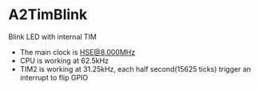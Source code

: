 # A2TimBlink
Blink LED with internal TIM

+ The main clock is HSE@8.000MHz
+ CPU is working at 62.5kHz
+ TIM2 is working at 31.25kHz, each half second(15625 ticks) trigger an interrupt to flip GPIO